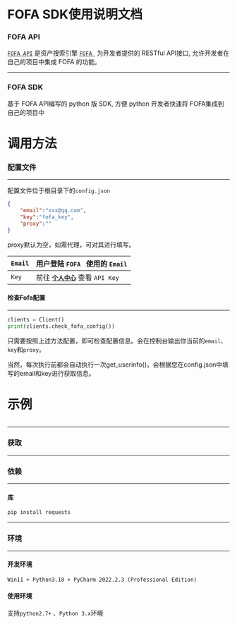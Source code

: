 # FOFA SDK使用说明文档

### FOFA API

[`FOFA API`](https://fofa.info/api) 是资产搜索引擎 [`FOFA `](https://fofa.info/) 为开发者提供的 RESTful API接口, 允许开发者在自己的项目中集成 FOFA 的功能。

------

### FOFA SDK

基于 FOFA API编写的 python 版 SDK, 方便 python 开发者快速将 FOFA集成到自己的项目中

# 调用方法

### 配置文件

------

配置文件位于根目录下的`config.json`

```json
{
    "email":"xxx@qq.com",
    "key":"fofa_key",
    "proxy":""
}
```

proxy默认为空，如需代理，可对其进行填写。

| `Email` | 用户登陆 `FOFA ` 使用的 `Email`                              |
| ------- | ------------------------------------------------------------ |
| `Key`   | 前往 [**`个人中心`**](https://fofa.info/userInfo) 查看 `API Key` |

#### 检查Fofa配置

------

```python
clients = Client()
print(clients.check_fofa_config())
```

只需要按照上述方法配置，即可检查配置信息。会在控制台输出你当前的`email`、`key`和`proxy`。

当然，每次执行前都会自动执行一次get_userinfo()，会根据您在config.json中填写的email和key进行获取信息。

# 示例

```

```

------



### 获取

------

### 依赖

------

#### 库

```bash
pip install requests
```

------

### 环境

------

#### 开发环境

```
Win11 + Python3.10 + PyCharm 2022.2.3 (Professional Edition)
```

#### 使用环境

支持`python2.7+` 、`Python 3.x`环境

